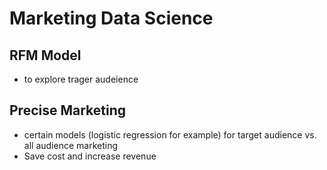 # Marketing Data Science
## RFM Model
  - to explore trager audeience
## Precise Marketing
  - certain models (logistic regression for example) for target audience vs. all audience marketing
  - Save cost and increase revenue

